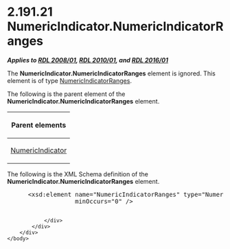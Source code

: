 <html dir="LTR" xmlns:mshelp="http://msdn.microsoft.com/mshelp" xmlns:ddue="http://ddue.schemas.microsoft.com/authoring/2003/5" xmlns:xlink="http://www.w3.org/1999/xlink" xmlns:tool="http://www.microsoft.com/tooltip">
    <head>
        <meta http-equiv="Content-Type" content="text/html; CHARSET=utf-8"></meta>
        <meta name="save" content="history"></meta>
        <title>2.191.21 NumericIndicator.NumericIndicatorRanges</title>
        <xml>
            <mshelp:toctitle title="2.191.21 NumericIndicator.NumericIndicatorRanges"></mshelp:toctitle>
            <mshelp:rltitle title="[MS-RDL]: NumericIndicator.NumericIndicatorRanges"></mshelp:rltitle>
            <mshelp:keyword index="A" term="564b9626-61b7-4df8-9e91-9ac39d02bbb0"></mshelp:keyword>
            <mshelp:attr name="DCSext.ContentType" value="open specification"></mshelp:attr>
            <mshelp:attr name="AssetID" value="564b9626-61b7-4df8-9e91-9ac39d02bbb0"></mshelp:attr>
            <mshelp:attr name="TopicType" value="kbRef"></mshelp:attr>
            <mshelp:attr name="DCSext.Title" value="[MS-RDL]: NumericIndicator.NumericIndicatorRanges" />
        </xml>
    </head>
    <body>
        <div id="header">
            <h1 class="heading">2.191.21 NumericIndicator.NumericIndicatorRanges</h1>
        </div>
        <div id="mainSection">
            <div id="mainBody">
                <div id="allHistory" class="saveHistory"></div>
                <div id="sectionSection0" class="section" name="collapseableSection">
                    

<p><b><i>Applies to </i></b><a href="1e855f94-4617-47e4-b89e-0856c6cb420f.html"><b><i>RDL 2008/01</i></b></a><b><i>,
</i></b><a href="3428e690-a348-4ec7-8a6a-8efb42d2cdee.html"><b><i>RDL 2010/01</i></b></a><b><i>,
and </i></b><a href="52ce3983-2bfc-4e72-9359-42aaf5fe4509.html"><b><i>RDL 2016/01</i></b></a></p>

<p>The <b>NumericIndicator.NumericIndicatorRanges</b> element
is ignored. This element is of type <a href="59efa9a2-aafc-4c54-9ab2-65613de712ed.html">NumericIndicatorRanges</a>.</p>

<p>The following is the parent element of the <b>NumericIndicator.NumericIndicatorRanges</b>
element.</p>

<table>
 <thead>
  <tr>
   <th>
   <p>Parent elements</p>
   </th>
  </tr>
 </thead>
 <tr>
  <td>
  <p><a href="c5c791ef-1846-44ce-98ee-458cb4611d5d.html">NumericIndicator</a></p>
  </td>
 </tr>
</table>

<p>The following is the XML Schema definition of the <b>NumericIndicator.NumericIndicatorRanges</b>
element.</p>

<dl>
<dd>
<div><pre> &lt;xsd:element name=&quot;NumericIndicatorRanges&quot; type=&quot;NumericIndicatorRangesType&quot; 
              minOccurs=&quot;0&quot; /&gt;
  
</pre></div>
</dd></dl>


                </div>
            </div>
        </div>
    </body>
</html>